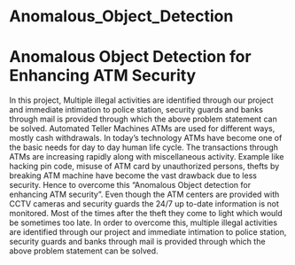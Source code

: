 # Anomalous_Object_Detection
# Anomalous Object Detection for Enhancing ATM Security
In this project, Multiple illegal activities are identified through our project and immediate intimation to police station, 
security guards and banks through mail is provided through which the above problem statement can be solved. Automated Teller Machines ATMs are used for different ways, mostly cash withdrawals. In today’s technology ATMs have become one of the basic needs for day to day human life cycle. The transactions through ATMs are increasing rapidly along with miscellaneous activity. Example like hacking pin code, misuse of ATM card by unauthorized persons, thefts by breaking ATM machine have become the vast drawback due to less security. Hence to overcome this “Anomalous Object  detection for enhancing ATM security”. Even though the ATM centers are provided with CCTV cameras and security guards the 24/7 up to-date information is not monitored. Most of the times after the theft they come to light which would be sometimes too late. In order to overcome this, multiple illegal activities are identified through our project and immediate intimation to police station, security guards and banks through mail is provided  through which the above problem statement can be solved.


